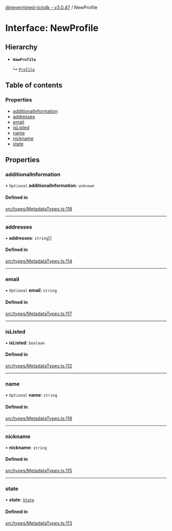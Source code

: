 [@nevermined-io/sdk - v3.0.47](../code-reference.md) / NewProfile

# Interface: NewProfile

## Hierarchy

- **`NewProfile`**

  ↳ [`Profile`](Profile.md)

## Table of contents

### Properties

- [additionalInformation](NewProfile.md#additionalinformation)
- [addresses](NewProfile.md#addresses)
- [email](NewProfile.md#email)
- [isListed](NewProfile.md#islisted)
- [name](NewProfile.md#name)
- [nickname](NewProfile.md#nickname)
- [state](NewProfile.md#state)

## Properties

### additionalInformation

• `Optional` **additionalInformation**: `unknown`

#### Defined in

[src/types/MetadataTypes.ts:118](https://github.com/nevermined-io/sdk-js/blob/9fd2122cb8a365d3b370fc0dbe1796198ecfa3b3/src/types/MetadataTypes.ts#L118)

---

### addresses

• **addresses**: `string`[]

#### Defined in

[src/types/MetadataTypes.ts:114](https://github.com/nevermined-io/sdk-js/blob/9fd2122cb8a365d3b370fc0dbe1796198ecfa3b3/src/types/MetadataTypes.ts#L114)

---

### email

• `Optional` **email**: `string`

#### Defined in

[src/types/MetadataTypes.ts:117](https://github.com/nevermined-io/sdk-js/blob/9fd2122cb8a365d3b370fc0dbe1796198ecfa3b3/src/types/MetadataTypes.ts#L117)

---

### isListed

• **isListed**: `boolean`

#### Defined in

[src/types/MetadataTypes.ts:112](https://github.com/nevermined-io/sdk-js/blob/9fd2122cb8a365d3b370fc0dbe1796198ecfa3b3/src/types/MetadataTypes.ts#L112)

---

### name

• `Optional` **name**: `string`

#### Defined in

[src/types/MetadataTypes.ts:116](https://github.com/nevermined-io/sdk-js/blob/9fd2122cb8a365d3b370fc0dbe1796198ecfa3b3/src/types/MetadataTypes.ts#L116)

---

### nickname

• **nickname**: `string`

#### Defined in

[src/types/MetadataTypes.ts:115](https://github.com/nevermined-io/sdk-js/blob/9fd2122cb8a365d3b370fc0dbe1796198ecfa3b3/src/types/MetadataTypes.ts#L115)

---

### state

• **state**: [`State`](../enums/State.md)

#### Defined in

[src/types/MetadataTypes.ts:113](https://github.com/nevermined-io/sdk-js/blob/9fd2122cb8a365d3b370fc0dbe1796198ecfa3b3/src/types/MetadataTypes.ts#L113)
